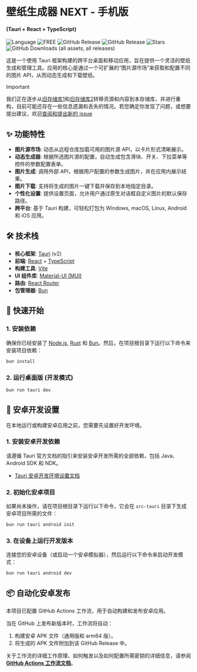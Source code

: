 # 壁纸生成器 NEXT - 手机版
#### (Tauri + React + TypeScript)

<p>
<img src="https://img.shields.io/github/languages/top/SRInternet-Studio/Wallpaper-generator-Mobile" alt="Language">
<img src="https://img.shields.io/badge/FREE-100%25-brightgreen" alt="FREE">
<img alt="GitHub Release" src="https://img.shields.io/github/v/release/SRInternet-Studio/Wallpaper-generator-Mobile?label=%E6%AD%A3%E5%BC%8F%E7%89%88">
<img alt="GitHub Release" src="https://img.shields.io/github/v/release/SRInternet-Studio/Wallpaper-generator-Mobile?include_prereleases&label=%E9%A2%84%E8%A7%88%E7%89%88">
<img src="https://img.shields.io/github/stars/SRInternet-Studio/Wallpaper-generator-Mobile" alt="Stars">
<img alt="GitHub Downloads (all assets, all releases)" src="https://img.shields.io/github/downloads/SRInternet-Studio/Wallpaper-generator-Mobile/total?style=social&logo=github&label=%E4%B8%8B%E8%BD%BD%E9%87%8F">
</p>

这是一个使用 Tauri 框架构建的跨平台桌面和移动应用，旨在提供一个灵活的壁纸生成和管理工具。应用的核心是通过一个可扩展的“图片源市场”来获取和配置不同的图片 API，从而动态生成和下载壁纸。

> [!Important]
>
> 我们正在逐步从[旧存储库1](https://github.com/SRInternet/Wallpaper-generator-for-Android/)和[旧存储库2](https://github.com/SRInternet-Studio/Wallpaper_Generator_PE/)转移资源和内容到本存储库，并进行重构，目前可能还存在一些信息遗漏和丢失的情况。若您确定你发现了问题，或想要提出建议，欢迎[查阅和提出新的 issue ](https://github.com/SRInternet-Studio/Wallpaper-generator-Mobile/issues)

## ✨ 功能特性

- **图片源市场**: 动态从远程仓库加载可用的图片源 API，以卡片形式清晰展示。
- **动态生成器**: 根据所选图片源的配置，自动生成包含滑块、开关、下拉菜单等控件的参数配置表单。
- **图片生成**: 调用外部 API，根据用户配置的参数生成图片，并在应用内展示结果。
- **图片下载**: 支持将生成的图片一键下载并保存到本地指定目录。
- **个性化设置**: 提供设置页面，允许用户通过原生对话框自定义图片的默认保存路径。
- **跨平台**: 基于 Tauri 构建，可轻松打包为 Windows, macOS, Linux, Android 和 iOS 应用。

## 🛠️ 技术栈

- **核心框架**: [Tauri](https://tauri.app/) (v2)
- **前端**: [React](https://react.dev/) + [TypeScript](https://www.typescriptlang.org/)
- **构建工具**: [Vite](https://vitejs.dev/)
- **UI 组件库**: [Material-UI (MUI)](https://mui.com/)
- **路由**: [React Router](https://reactrouter.com/)
- **包管理器**: [Bun](https://bun.sh/)

## 🚀 快速开始

### 1. 安装依赖

确保你已经安装了 [Node.js](https://nodejs.org/), [Rust](https://www.rust-lang.org/) 和 [Bun](https://bun.sh/)。然后，在项目根目录下运行以下命令来安装项目依赖：

```sh
bun install
```

### 2. 运行桌面版 (开发模式)

```sh
bun run tauri dev
```

## 📱 安卓开发设置

在本地运行或构建安卓应用之前，您需要先设置好开发环境。

### 1. 安装安卓开发依赖

请遵循 Tauri 官方文档的指引来安装安卓开发所需的全部依赖，包括 Java、Android SDK 和 NDK。

- [Tauri 安卓开发环境设置文档](https://tauri.app/v2/guides/getting-started/prerequisites#android)

### 2. 初始化安卓项目

如果尚未操作，请在项目根目录下运行以下命令，它会在 `src-tauri` 目录下生成安卓项目所需的文件：

```sh
bun run tauri android init
```

### 3. 在设备上运行开发版本

连接您的安卓设备（或启动一个安卓模拟器），然后运行以下命令来启动开发模式：

```sh
bun run tauri android dev
```

## 📦 自动化安卓发布

本项目已配置 GitHub Actions 工作流，用于自动构建和发布安卓应用。

当在 GitHub 上发布新版本时，工作流将自动：
1.  构建安卓 APK 文件（通用版和 arm64 版）。
2.  将生成的 APK 文件附加到该 GitHub Release 中。

关于工作流的详细工作原理、如何触发以及如何配置所需密钥的详细信息，请参阅 [**GitHub Actions 工作流文档**](./GITHUB_WORKFLOW.md)。
